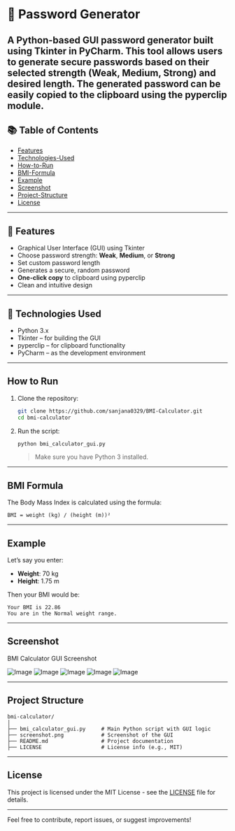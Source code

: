 #  🔐 Password Generator

A Python-based GUI password generator built using **Tkinter** in PyCharm. This tool allows users to generate secure passwords based on their selected strength (Weak, Medium, Strong) and desired length. The generated password can be easily copied to the clipboard using the pyperclip module.
---

## 📚 Table of Contents

- [Features](#features)
- [Technologies-Used](#technologies-used)
- [How-to-Run](#how-to-run)
- [BMI-Formula](#bmi-formula)
- [Example](#example)
- [Screenshot](#screenshot)
- [Project-Structure](#project-structure)
- [License](#license)

---

## 🚀 Features

- Graphical User Interface (GUI) using Tkinter
- Choose password strength: **Weak**, **Medium**, or **Strong**
- Set custom password length
- Generates a secure, random password
- **One-click copy** to clipboard using pyperclip
- Clean and intuitive design
---

## 🧰 Technologies Used

- Python 3.x
- Tkinter – for building the GUI
- pyperclip – for clipboard functionality
- PyCharm – as the development environment

---

## How to Run

1. Clone the repository:

   ```bash
   git clone https://github.com/sanjana0329/BMI-Calculator.git
   cd bmi-calculator
   ```

2. Run the script:

   ```bash
   python bmi_calculator_gui.py
   ```

   > Make sure you have Python 3 installed.

---

## BMI Formula

The Body Mass Index is calculated using the formula:

```
BMI = weight (kg) / (height (m))²
```

---

## Example

Let’s say you enter:

- **Weight**: 70 kg  
- **Height**: 1.75 m

Then your BMI would be:

```
Your BMI is 22.86
You are in the Normal weight range.
```

---

## Screenshot

BMI Calculator GUI Screenshot

![Image](https://github.com/user-attachments/assets/a60f4428-fb63-432d-b648-9c442be1688c)
![Image](https://github.com/user-attachments/assets/a1df45af-cb8d-4aeb-893f-056cbe2ae25b)
![Image](https://github.com/user-attachments/assets/d3f37fc3-3d16-4322-ad80-fa19c4a9afd1)
![Image](https://github.com/user-attachments/assets/1828c7ed-43c2-4d13-8592-77db1498c482)
![Image](https://github.com/user-attachments/assets/c49855fe-0866-44fd-8c4c-2f197e7e327d)


---

## Project Structure

```
bmi-calculator/
│
├── bmi_calculator_gui.py     # Main Python script with GUI logic
├── screenshot.png            # Screenshot of the GUI
├── README.md                 # Project documentation
├── LICENSE                   # License info (e.g., MIT)
```

---

## License

This project is licensed under the MIT License - see the [LICENSE](LICENSE) file for details.

---

Feel free to contribute, report issues, or suggest improvements!
